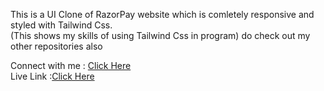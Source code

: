 This is a UI Clone of RazorPay website which is comletely responsive and styled with Tailwind Css.</br>
(This shows my skills of using Tailwind Css in program)
do check out my other repositories also

<div>Connect with me : <a href="https://www.linkedin.com/in/akash-singh-34447b213/">Click Here</a></div>
Live Link :<a href="https://razorpay-clone-akashsingh03.netlify.app/">Click Here</a>
